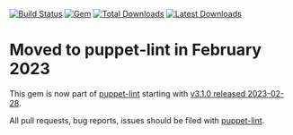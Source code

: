 [![Build Status](https://travis-ci.org/mmckinst/puppet-lint-top_scope_facts-check.svg?branch=master)](https://travis-ci.org/mmckinst/puppet-lint-top_scope_facts-check)
[![Gem](https://img.shields.io/gem/v/puppet-lint-top_scope_facts-check.svg)](https://rubygems.org/gems/puppet-lint-top_scope_facts-check)
[![Total Downloads](https://img.shields.io/gem/dt/puppet-lint-top_scope_facts-check.svg)](https://rubygems.org/gems/puppet-lint-top_scope_facts-check)
[![Latest Downloads](https://img.shields.io/gem/dtv/puppet-lint-top_scope_facts-check.svg)](https://rubygems.org/gems/puppet-lint-top_scope_facts-check)


# Moved to puppet-lint in February 2023

This gem is now part of
[puppet-lint](https://github.com/puppetlabs/puppet-lint/) starting with [v3.1.0
released
2023-02-28](https://github.com/puppetlabs/puppet-lint/blob/main/CHANGELOG.md#v310---2023-02-28).

All pull requests, bug reports, issues should be filed with
[puppet-lint](https://github.com/puppetlabs/puppet-lint/).
